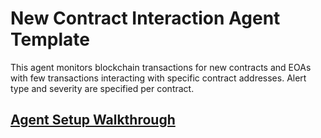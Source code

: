 # New Contract Interaction Agent Template

This agent monitors blockchain transactions for new contracts and EOAs with few transactions
interacting with specific contract addresses. Alert type and severity are specified per contract.

## [Agent Setup Walkthrough](SETUP.md)
